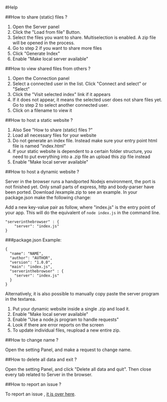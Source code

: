 #Help

##How to share (static) files ?

 1. Open the Server panel
 2. Click the "Load from file" Button.
 3. Select the files you want to share. Multiselection is enabled. A zip file will be opened in the process.
 4. Go to step 2 if you want to share more files
 5. Click "Generate Index"
 6. Enable "Make local server available"

##How to view shared files from others ?

 1. Open the Connection panel
 2. Select a connected user in the list. Click "Connect and select" or "Select"
 3. Click the "Visit selected index" link if it appears
 4. If it does not appear, it means the selected user does not share files yet. Go to step 2 to select another connected user.
 5. Click on a filename to view it


##How to host a static website ?

 1. Also See "How to share (static) files ?"
 2. Load all necessary files for your website
 3. Do not generate an index file. Instead make sure your entry point html file is named "index.html"
 4. If your static website is dependent to a certain folder structure, you need to put everything into a .zip file an upload this zip file instead
 5. Enable "Make local server available"


##How to host a dynamic website ?


Server in the browser runs a handported Nodejs environment, the port is not finished yet. Only small parts of express, http and body-parser have been ported. Download /example.zip to see an example. In your package.json make the following change:


Add a new key-value pair as follow, where "index.js" is the entry point of your app. This will do the equivalent of `node index.js` in the command line.


    "serverinthebrowser" : {
        "server": "index.js"
    }
    

###package.json Example:


    {
      "name": "NAME",
      "author": "AUTHOR",
      "version": "1.0.0",
      "main": "index.js",
      "serverinthebrowser" : {
        "server": "index.js"
      }
    }


Alternatively, it is also possible to manually copy paste the server program in the textarea.


 1. Put your dynamic website inside a single .zip and load it.
 2. Enable "Make local server available"
 3. Enable "Use a node.js program to handle requests"
 4. Look if there are error reports on the screen
 5. To update individual files, reupload a new entire zip.


##How to change name ?


Open the setting Panel, and make a request to change name.


##How to delete all data and exit ?

Open the setting Panel, and click "Delete all data and quit". Then close every tab related to Server in the browser.


##How to report an issue ?

To report an issue , [it is over here](https://github.com/GrosSacASac/server-in-the-browser/issues).